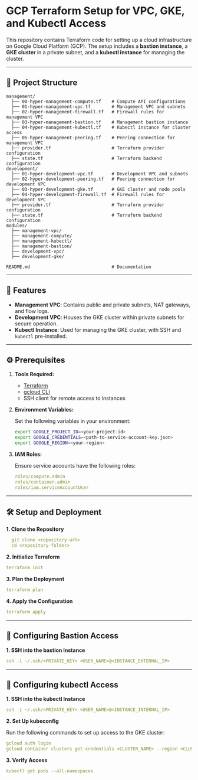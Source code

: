 # GCP Terraform Setup for VPC, GKE, and Kubectl Access

This repository contains Terraform code for setting up a cloud infrastructure on Google Cloud Platform (GCP). The setup includes a **bastion instance**, a **GKE cluster** in a private subnet, and a **kubectl instance** for managing the cluster.

---

## 📁 Project Structure

```
management/
  ├── 00-hyper-management-compute.tf    # Compute API configurations
  ├── 01-hyper-management-vpc.tf        # Management VPC and subnets
  ├── 02-hyper-management-firewall.tf   # Firewall rules for management VPC
  ├── 03-hyper-management-bastion.tf    # Management bastion instance
  ├── 04-hyper-management-kubectl.tf    # Kubectl instance for cluster access
  ├── 05-hyper-management-peering.tf    # Peering connection for management VPC
  ├── provider.tf                       # Terraform provider configuration
  ├── state.tf                          # Terraform backend configuration
development/
  ├── 01-hyper-development-vpc.tf       # Development VPC and subnets
  ├── 02-hyper-development-peering.tf   # Peering connection for development VPC
  ├── 03-hyper-development-gke.tf       # GKE cluster and node pools
  ├── 04-hyper-development-firewall.tf  # Firewall rules for development VPC
  ├── provider.tf                       # Terraform provider configuration
  ├── state.tf                          # Terraform backend configuration
modules/
  ├── management-vpc/
  ├── management-compute/
  ├── management-kubectl/
  ├── management-bastion/
  ├── development-vpc/
  ├── development-gke/

README.md                               # Documentation
```

---

## 🚀 Features

- **Management VPC**: Contains public and private subnets, NAT gateways, and flow logs.
- **Development VPC**: Houses the GKE cluster within private subnets for secure operation.
- **Kubectl Instance**: Used for managing the GKE cluster, with SSH and `kubectl` pre-installed.

---

## ⚙️ Prerequisites

1. **Tools Required:**
   
   - [Terraform](https://www.terraform.io/downloads.html)
   - [gcloud CLI](https://cloud.google.com/sdk/docs/install)
   - SSH client for remote access to instances

2. **Environment Variables:**
   
   Set the following variables in your environment:
   
   ```bash
   export GOOGLE_PROJECT_ID=<your-project-id>
   export GOOGLE_CREDENTIALS=<path-to-service-account-key.json>
   export GOOGLE_REGION=<your-region>
   ```

3. **IAM Roles:**

   Ensure service accounts have the following roles:
   
    ```yaml
    roles/compute.admin
    roles/container.admin
    roles/iam.serviceAccountUser
    ```

---

## 🛠️ Setup and Deployment

**1. Clone the Repository**

```yaml
  git clone <repository-url>
  cd <repository-folder>
```

**2. Initialize Terraform**

```yaml
terraform init
```
**3. Plan the Deployment**

```yaml
terraform plan
```
**4. Apply the Configuration**

```yaml
terraform apply
```
---

## 🔑 Configuring Bastion Access

**1. SSH into the bastion Instance**

```yaml
ssh -i ~/.ssh/<PRIVATE_KEY> <USER_NAME>@<INSTANCE_EXTERNAL_IP>
```

---

## 🔑 Configuring kubectl Access

**1. SSH into the kubectl Instance**

```yaml
ssh -i ~/.ssh/<PRIVATE_KEY> <USER_NAME>@<INSTANCE_INTERNAL_IP>
```

**2. Set Up kubeconfig**

Run the following commands to set up access to the GKE cluster:

```yaml
gcloud auth login
gcloud container clusters get-credentials <CLUSTER_NAME> --region <CLUSTER_REGION>
```

**3. Verify Access**

```yaml
kubectl get pods --all-namespaces
```
